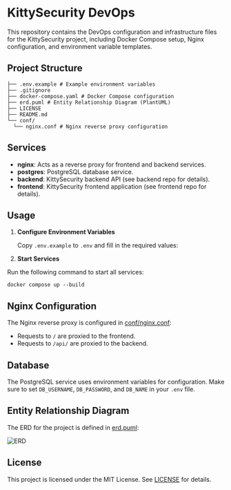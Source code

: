 # KittySecurity DevOps

This repository contains the DevOps configuration and infrastructure files for the KittySecurity project, including Docker Compose setup, Nginx configuration, and environment variable templates.

## Project Structure
```
├── .env.example # Example environment variables 
├── .gitignore 
├── docker-compose.yaml # Docker Compose configuration 
├── erd.puml # Entity Relationship Diagram (PlantUML) 
├── LICENSE 
├── README.md 
└── conf/ 
  └── nginx.conf # Nginx reverse proxy configuration
```
## Services

- **nginx**: Acts as a reverse proxy for frontend and backend services.
- **postgres**: PostgreSQL database service.
- **backend**: KittySecurity backend API (see backend repo for details).
- **frontend**: KittySecurity frontend application (see frontend repo for details).

## Usage

1. **Configure Environment Variables**

   Copy `.env.example` to `.env` and fill in the required values:

2. **Start Services**

Run the following command to start all services:

```
docker compose up --build
```

## Nginx Configuration

The Nginx reverse proxy is configured in [conf/nginx.conf](conf/nginx.conf):

- Requests to `/` are proxied to the frontend.
- Requests to `/api/` are proxied to the backend.

## Database

The PostgreSQL service uses environment variables for configuration. Make sure to set `DB_USERNAME`, `DB_PASSWORD`, and `DB_NAME` in your `.env` file.

## Entity Relationship Diagram

The ERD for the project is defined in [erd.puml](erd.puml):

![ERD](https://github.com/user-attachments/assets/c86611d1-b016-4606-9666-51f355e41258)

## License

This project is licensed under the MIT License. See [LICENSE](LICENSE) for details.